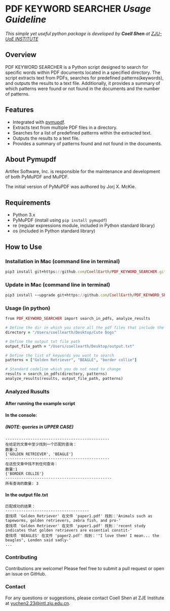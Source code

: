 # PDF KEYWORD SEARCHER _Usage Guideline_
_This simple yet useful python package is developed by **Coell Shen** at [ZJU-UoE INSTITUTE](https://zje.zju.edu.cn/)_
## Overview
PDF KEYWORD SEARCHER is a Python script designed to search for specific words within PDF documents located in a specified directory. The script extracts text from PDFs, searches for predefined patterns(keywords), and outputs the results to a text file. Additionally, it provides a summary of which patterns were found or not found in the documents and the number of patterns.
## Features
- Integrated with [pymupdf](https://github.com/pymupdf/PyMuPDF).
- Extracts text from multiple PDF files in a directory.
- Searches for a list of predefined patterns within the extracted text.
- Outputs the results to a text file.
- Provides a summary of patterns found and not found in the documents.
## About Pymupdf
Artifex Software, Inc. is responsible for the maintenance and development of both PyMuPDF and MuPDF. 

The initial version of PyMuPDF was authored by Jorj X. McKie.
## Requirements
- Python 3.x
- PyMuPDF (install using `pip install pymupdf`)
- re (regular expressions module, included in Python standard library)
- os (included in Python standard library)
## How to Use
### Installation in Mac (command line in terminal)
```ruby
pip3 install git+https://github.com/CoellEarth/PDF_KEYWORD_SEARCHER.git
```
### Update in Mac (command line in terminal)
```ruby
pip3 install --upgrade git+https://github.com/CoellEarth/PDF_KEYWORD_SEARCHER.git
```
### Usage (in python)
```ruby
from PDF_KEYWORD_SEARCHER import search_in_pdfs, analyze_results

# Define the dir in which you store all the pdf files that include the keywords of interest
directory = "/Users/coellearth/Desktop/Cute Dogs"

# Define the output txt file path
output_file_path = "/Users/coellearth/Desktop/output.txt"

# Define the list of keywords you want to search
patterns = ["Golden Retriever", "BEAGLE", "border collie"]

# Standard codeline which you do not need to change
results = search_in_pdfs(directory, patterns)
analyze_results(results, output_file_path, patterns)
```
### Analyzed Rusults
#### After running the example script
#### In the console: 
##### _(NOTE: queries in UPPER CASE)_
```
----------------------------------------------
在给定的文章中至少找到一个匹配的查询：
数量:2
{'GOLDEN RETRIEVER', 'BEAGLE'}
----------------------------------------------
在这些文章中找不到任何查询：
数量:1
{'BORDER COLLIE'}
-----------------------------------------------
所有查询的数量: 3
```
#### In the output file.txt
```
匹配成功的结果：
-------------------------------------
查找项 'Golden Retriever' 在文件 'paper1.pdf' 找到：'Animals such as tapeworms, golden retrievers, zebra fish, and pro-' 
查找项 'Golden Retriever' 在文件 'paper1.pdf' 找到：'recent study indicates that golden retrievers are essential constit-' 
查找项 'BEAGLES' 在文件 'paper2.pdf' 找到：'"I love them! I mean... the beagles", Lenden said sadly-' 
...
```
### Contributing
Contributions are welcome! Please feel free to submit a pull request or open an issue on GitHub.

### Contact
For any questions or suggestions, please contact Coell Shen at ZJE Institute at yuchen2.23@intl.zju.edu.cn.

